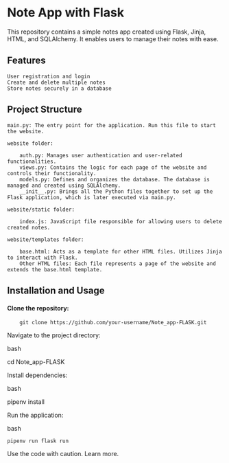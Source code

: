 # Note App with Flask

This repository contains a simple notes app created using Flask, Jinja, HTML, and SQLAlchemy. It enables users to manage their notes with ease.
## Features

    User registration and login
    Create and delete multiple notes
    Store notes securely in a database

## Project Structure

    main.py: The entry point for the application. Run this file to start the website.

    website folder:

        auth.py: Manages user authentication and user-related functionalities.
        views.py: Contains the logic for each page of the website and controls their functionality.
        models.py: Defines and organizes the database. The database is managed and created using SQLAlchemy.
        __init__.py: Brings all the Python files together to set up the Flask application, which is later executed via main.py.

    website/static folder:

        index.js: JavaScript file responsible for allowing users to delete created notes.

    website/templates folder:

        base.html: Acts as a template for other HTML files. Utilizes Jinja to interact with Flask.
        Other HTML files: Each file represents a page of the website and extends the base.html template.

## Installation and Usage

  ####  Clone the repository:

        git clone https://github.com/your-username/Note_app-FLASK.git

Navigate to the project directory:

bash

cd Note_app-FLASK

Install dependencies:

bash

pipenv install

Run the application:

bash

    pipenv run flask run

Use the code with caution. Learn more.
